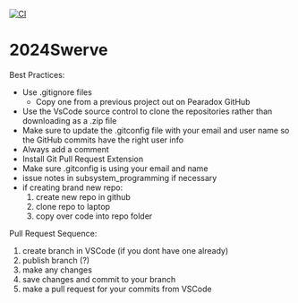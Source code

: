 [![CI](https://github.com/Pearadox/2024AlphaBot/actions/workflows/main.yml/badge.svg?branch=main)](https://github.com/Pearadox/2024AlphaBot/actions/workflows/main.yml)
# 2024Swerve
Best Practices:
- Use .gitignore files
    - Copy one from a previous project out on Pearadox GitHub
- Use the VsCode source control to clone the repositories rather than downloading as a .zip file
- Make sure to update the .gitconfig file with your email and user name so the GitHub commits have the right user info
- Always add a comment
- Install Git Pull Request Extension
- Make sure .gitconfig is using your email and name
- issue notes in subsystem_programming if necessary
- if creating brand new repo:
	1. create new repo in github
	2. clone repo to laptop
	3. copy over code into repo folder 

Pull Request Sequence:
1. create branch in VSCode (if you dont have one already)
2. publish branch (?)
3. make any changes
4. save changes and commit to your branch
5. make a pull request for your commits from VSCode


